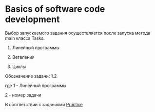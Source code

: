 # Basics of software code development
Выбор запускаемого задания осуществляется после запуска метода main класса Tasks.

1. Линейный программы

2. Ветвления

3. Циклы

Обозначение задачи: 1.2 

где 1 - Линейный программы

2 - номер задачи

В соответствии с заданиями <a href = "https://github.com/IhorLevchuk/IntroductionToJavaOnline/blob/master/src/practice_tasks/Practice1_Basics_of_software_code_development.pdf">Practice</a>
